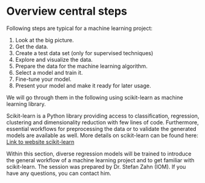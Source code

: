 # Overview central steps

Following steps are typical for a machine learning project:
1. Look at the big picture.
2. Get the data.
3. Create a test data set (only for supervised techniques)
4. Explore and visualize the data.
5. Prepare the data for the machine learning algorithm.
6. Select a model and train it.
7. Fine-tune your model.
8. Present your model and make it ready for later usage.

We will go through them in the following using scikit-learn as machine learning library.
 
Scikit-learn is a Python library providing access to classification, regression, clustering and dimensionality reduction with few lines of code.
Furthermore, essential workflows for preprocessing the data or to validate the generated models are available as well. 
More details on scikit-learn can be found here: <a href="https://scikit-learn.org/stable/">Link to website scikit-learn</a>
   
Within this section, diverse regression models will be trained to introduce the general workflow of a machine learning project and to get familiar with scikit-learn. The session was prepared by Dr. Stefan Zahn (IOM). If you have any questions, you can contact him.  
